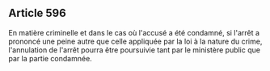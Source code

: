 Article 596
----
En matière criminelle et dans le cas où l'accusé a été condamné, si l'arrêt a
prononcé une peine autre que celle appliquée par la loi à la nature du crime,
l'annulation de l'arrêt pourra être poursuivie tant par le ministère public que
par la partie condamnée.
